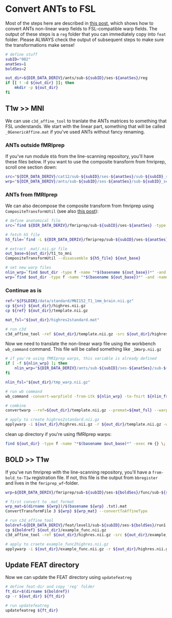 # Convert ANTs to FSL

Most of the steps here are described in [this post](https://github.com/ANTsX/ANTs/issues/1293#issuecomment-1020242837), which shows how to convert ANTs non-linear warp fields to FSL-compatible warp fields. The output of these steps is a `reg` folder that you can immediately copy into `feat` folder. Please ALWAYS check the output of subsequent steps to make sure the transformations make sense! 

```bash
# define stuff
subID="002"
anatSes=1
boldSes=2

out_dir=${DIR_DATA_DERIV}/ants/sub-${subID}/ses-${anatSes}/reg
if [[ ! -d ${out_dir} ]]; then
    mkdir -p ${out_dir}
fi  
```

## T1w >> MNI
We can use `c3d_affine_tool` to tranlate the ANTs matrices to something that FSL understands. We start with the linear part, something that will be called `_0GenericAffine.mat` if you've used ANTs without fancy renaming.

### ANTs outside fMRIprep
If you've run module `05b` from the line-scanning repository, you'll have these files below. If you want to use the composite transform from fmriprep, scroll one section down:

```bash
src="${DIR_DATA_DERIV}/cat12/sub-${subID}/ses-${anatSes}/sub-${subID}_ses-${anatSes}_acq-MP2RAGE_T1w.nii.gz"
wrp="${DIR_DATA_DERIV}/ants/sub-${subID}/ses-${anatSes}/sub-${subID}_ses-${anatSes}_from-MNI152NLin6Asym_to-T1w_mode-image_xfm.mat" # this is T1w>MNI (i messed up naming in earlier versions)
```

### ANTs from fMRIprep
We can also decompose the composite transform from fmriprep using `CompositeTransformUtil` (see also [this post](https://neurostars.org/t/extracting-individual-transforms-from-composite-h5-files-fmriprep/2215/12)):

```bash
# define anatomical file
src=`find ${DIR_DATA_DERIV}/fmriprep/sub-${subID}/ses-${anatSes} -type f -name "*desc-preproc_T1w.nii.gz" -and -not -name "*space-*"`

# fetch h5 file
h5_file=`find -L ${DIR_DATA_DERIV}/fmriprep/sub-${subID}/ses-${anatSes}/anat -type f -name "*from-T1w_to-MNI152NLin6Asym*" -and -name "*.h5"`

# extract .mat/.nii.gz file
out_base=${out_dir}/t1_to_mni
CompositeTransformUtil --disassemble ${h5_file} ${out_base}

# set new warp files
nlin_wrp=`find $out_dir -type f -name "*$(basename ${out_base})*" -and -name "*.nii.gz"`
wrp=`find $out_dir -type f -name "*$(basename ${out_base})*" -and -name "*.mat"`
``` 

### Continue as is
```bash
ref="${FSLDIR}/data/standard/MNI152_T1_1mm_brain.nii.gz"
cp ${src} ${out_dir}/highres.nii.gz
cp ${ref} ${out_dir}/template.nii.gz

mat_fsl="${out_dir}/highres2standard.mat"

# run c3d
c3d_affine_tool -ref ${out_dir}/template.nii.gz -src ${out_dir}/highres.nii.gz -itk ${wrp} -ras2fsl -o ${mat_fsl}
```

Now we need to translate the non-linear warp file using the workbench `wb_command` command. This file will be called something like `_1Warp.nii.gz`
```bash
# if you're using fMRIprep warps, this variable is already defined
if [ -f ${nlin_wrp} ]; then
    nlin_wrp="${DIR_DATA_DERIV}/ants/sub-${subID}/ses-${anatSes}/sub-${subID}_ses-${anatSes}_from-MNI152NLin6Asym_to-T1w_mode-image_warp.nii.gz"
fi

nlin_fsl="${out_dir}/tmp_warp.nii.gz"

# run wb command
wb_command -convert-warpfield -from-itk ${nlin_wrp} -to-fnirt ${nlin_fsl} ${out_dir}/template.nii.gz

# combine
convertwarp --ref=${out_dir}/template.nii.gz --premat=${mat_fsl} --warp1=${nlin_fsl} --out=${out_dir}/highres2standard_warp.nii.gz

# apply to create highres2standard.nii.gz
applywarp -i ${out_dir}/highres.nii.gz -r ${out_dir}/template.nii.gz -w ${out_dir}/highres2standard_warp.nii.gz -o ${out_dir}/highres2standard.nii.gz
```

clean up directory if you're using fMRIprep warps:
```bash
find ${out_dir} -type f -name "*$(basename $out_base)*" -exec rm {} \;
```

## BOLD >> T1w
If you've run fmriprep with the line-scanning repository, you'll have a `from-bold_to-T1w` registration file. If not, this file is the output from `bbregister` and lives in the `fmriprep_wf`-folder.

```bash
wrp=${DIR_DATA_DERIV}/fmriprep/sub-${subID}/ses-${boldSes}/func/sub-${subID}_ses-${boldSes}_task-RBL_acq-3DEPI_run-1_from-bold_to-T1w_mode-image_xfm.txt

# first convert to .mat format
wrp_mat=$(dirname ${wrp})/$(basename ${wrp} .txt).mat
ConvertTransformFile 3 ${wrp} ${wrp_mat} --convertToAffineType

# run c3d_affine_tool
boldref=${DIR_DATA_DERIV}/feat/level1/sub-${subID}/ses-${boldSes}/run1.feat/example_func.nii.gz
cp ${boldref} ${out_dir}/example_func.nii.gz
c3d_affine_tool -ref ${out_dir}/highres.nii.gz -src ${out_dir}/example_func.nii.gz -itk ${wrp_mat} -ras2fsl -o ${out_dir}/example_func2highres.mat

# apply to craete example_func2highres.nii.gz
applywarp -i ${out_dir}/example_func.nii.gz -r ${out_dir}/highres.nii.gz --postmat=${out_dir}/example_func2highres.mat -o ${out_dir}/example_func2highres.nii.gz
```

## Update FEAT directory
Now we can update the FEAT directory using `updatefeatreg`

```bash
# define feat-dir and copy 'reg' folder
ft_dir=$(dirname ${boldref})
cp -r ${out_dir} ${ft_dir}

# run updatefeatreg
updatefeatreg ${ft_dir}
```
